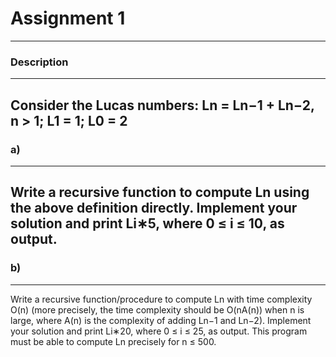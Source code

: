 # Assignment 1
---
### Description
---
Consider the Lucas numbers: Ln = Ln−1 + Ln−2, n > 1; L1 = 1; L0 = 2
---
### a)
---
Write a recursive function to compute Ln using the above definition directly. Implement
your solution and print Li∗5, where 0 ≤ i ≤ 10, as output.
---
### b)
---
Write a recursive function/procedure to compute Ln with time complexity O(n) (more
precisely, the time complexity should be O(nA(n)) when n is large, where A(n) is the complexity of adding Ln−1 and Ln−2). Implement your solution and print Li∗20, where 0 ≤ i ≤ 25, as output. This program must be able to compute Ln precisely for n ≤ 500.

